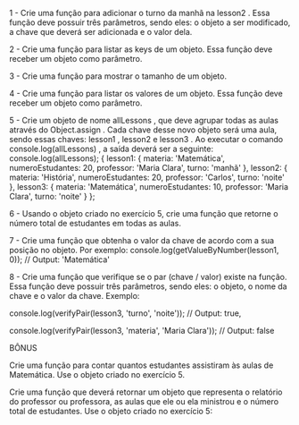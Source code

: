 1 - Crie uma função para adicionar o turno da manhã na lesson2 . Essa função deve possuir três parâmetros, sendo eles: o objeto a ser modificado, a chave que deverá ser adicionada e o valor dela.

2 - Crie uma função para listar as keys de um objeto. Essa função deve receber um objeto como parâmetro.

3 - Crie uma função para mostrar o tamanho de um objeto.

4 - Crie uma função para listar os valores de um objeto. Essa função deve receber um objeto como parâmetro.

5 - Crie um objeto de nome allLessons , que deve agrupar todas as aulas através do Object.assign . Cada chave desse novo objeto será uma aula, sendo essas chaves: lesson1 , lesson2 e lesson3 . Ao executar o comando console.log(allLessons) , a saída deverá ser a seguinte:
console.log(allLessons);
{
  lesson1:
   { materia: 'Matemática',
     numeroEstudantes: 20,
     professor: 'Maria Clara',
     turno: 'manhã' },
  lesson2:
   { materia: 'História',
     numeroEstudantes: 20,
     professor: 'Carlos',
     turno: 'noite' },
  lesson3:
   { materia: 'Matemática',
     numeroEstudantes: 10,
     professor: 'Maria Clara',
     turno: 'noite' }
};

6 - Usando o objeto criado no exercício 5, crie uma função que retorne o número total de estudantes em todas as aulas.

7 - Crie uma função que obtenha o valor da chave de acordo com a sua posição no objeto. Por exemplo:
console.log(getValueByNumber(lesson1, 0));
// Output: 'Matemática'

8 - Crie uma função que verifique se o par (chave / valor) existe na função. Essa função deve possuir três parâmetros, sendo eles: o objeto, o nome da chave e o valor da chave. Exemplo:

console.log(verifyPair(lesson3, 'turno', 'noite'));
// Output: true,

console.log(verifyPair(lesson3, 'materia', 'Maria Clara'));
// Output: false

BÔNUS

Crie uma função para contar quantos estudantes assistiram às aulas de Matemática. Use o objeto criado no exercício 5.

Crie uma função que deverá retornar um objeto que representa o relatório do professor ou professora, as aulas que ele ou ela ministrou e o número total de estudantes. Use o objeto criado no exercício 5: